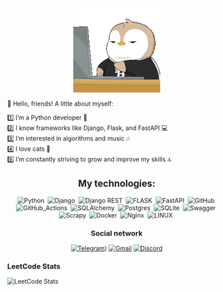 <p align="center"><img src="https://github.com/Saida3232/Saida3232/blob/main/assets/text-work.gif" /></p>

🌟 Hello, friends! A little about myself:

1️⃣ I’m a Python developer 🐍  
2️⃣ I know frameworks like Django, Flask, and FastAPI 💻  
3️⃣ I’m interested in algorithms and music 🎶  
4️⃣ I love cats 🧇  
5️⃣ I’m constantly striving to grow and improve my skills 🔝

<center>


## My technologies:
![Python](https://img.shields.io/badge/PYTHON-3776AB.svg?&style=flat&logo=python&logoColor=black)&nbsp;
![Django](https://img.shields.io/badge/DJANGO-1f6e4b.svg?&style=flat&logo=django&logoColor=green)&nbsp;
![Django REST](https://img.shields.io/badge/Django_REST-1f6e4b.svg?&style=flat&logo=Django&logoColor=green)&nbsp;
![FLASK](https://img.shields.io/badge/FLASK-black.svg?&style=flat&logo=flask&logoColor=white)&nbsp;
![FastAPI](https://img.shields.io/badge/FASTAPI-409388.svg?&style=flat&logo=fastapi&logoColor=white)&nbsp;
![GitHub](https://img.shields.io/badge/GitHub-white.svg?&style=flat&logo=GitHub&logoColor=black)&nbsp;
![GitHub_Actions](https://img.shields.io/badge/GitHub_Actions-white.svg?&style=flat&logo=GitHubActions&logoColor=437FE1)&nbsp;
![SQLAlchemy](https://img.shields.io/badge/SQLAlchemy-red.svg?&style=flat&logo=SQLAlchemy&logoColor=black)&nbsp;
![Postgres](https://img.shields.io/badge/POSTGRESQL-000000.svg?&style=flat&logo=postgresql&logoColor=318CE7)&nbsp;
![SQLite](https://img.shields.io/badge/SQLITE-white.svg?&style=flat&logo=sqlite&logoColor=318CE7)&nbsp;
![Swagger](https://img.shields.io/badge/Swagger-white.svg?&style=flat&logo=Swagger&logoColor=darkgreen)&nbsp;
![Scrapy](https://img.shields.io/badge/Scrapy-blue.svg?&style=flat&logo=Scrapy&logoColor=green)&nbsp;
![Docker](https://img.shields.io/badge/DOCKER-2496ED.svg?&style=flat&logo=docker&logoColor=white)&nbsp;
![Nginx](https://img.shields.io/badge/NGINX-269539.svg?&style=flat&logo=nginx&logoColor=white)&nbsp;
![LINUX](https://img.shields.io/badge/LINUX-FCC624?style=flat-square&logo=linux&logoColor=black)&nbsp;


### Social network

[![Telegram](https://img.shields.io/badge/-telegram-white?style=for-the-badge&logo=telegram)](https://t.me/sdfff_ss))
[![Gmail](https://img.shields.io/badge/-gmail-white?style=for-the-badge&logo=Gmail)](mailto:argelon1@gmail.com)
[![Discord](https://img.shields.io/badge/-discord-white?style=for-the-badge&logo=discord)](https://discordapp.com/users/1178586780933554247/)

</center>

### LeetCode Stats

![LeetCode Stats](https://leetcard.jacoblin.cool/llll_p?ext=contest)
